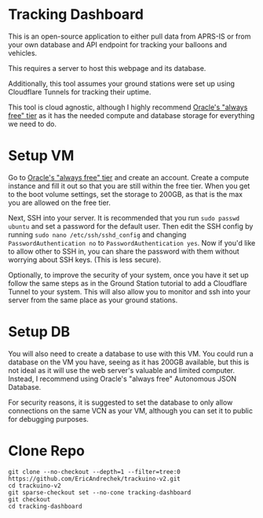 # Tracking Dashboard

This is an open-source application to either pull data from APRS-IS or from your own database and API endpoint for tracking your balloons and vehicles.

This requires a server to host this webpage and its database.

Additionally, this tool assumes your ground stations were set up using Cloudflare Tunnels for tracking their uptime.

This tool is cloud agnostic, although I highly recommend [Oracle's "always free" tier](https://www.oracle.com/cloud/free/) as it has the needed compute and database storage for everything we need to do.

# Setup VM

Go to [Oracle's "always free" tier](https://www.oracle.com/cloud/free/) and create an account. Create a compute instance and fill it out so that you are still within the free tier. When you get to the boot volume settings, set the storage to 200GB, as that is the max you are allowed on the free tier.

Next, SSH into your server. It is recommended that you run `sudo passwd ubuntu` and set a password for the default user. Then edit the SSH config by running `sudo nano /etc/ssh/sshd_config` and changing `PasswordAuthentication no` to `PasswordAuthentication yes`. Now if you'd like to allow other to SSH in, you can share the password with them without worrying about SSH keys. (This is less secure).

Optionally, to improve the security of your system, once you have it set up follow the same steps as in the Ground Station tutorial to add a Cloudflare Tunnel to your system. This will also allow you to monitor and ssh into your server from the same place as your ground stations.

# Setup DB

You will also need to create a database to use with this VM. You could run a database on the VM you have, seeing as it has 200GB available, but this is not ideal as it will use the web server's valuable and limited computer. Instead, I recommend using Oracle's "always free" Autonomous JSON Database. 

For security reasons, it is suggested to set the database to only allow connections on the same VCN as your VM, although you can set it to public for debugging purposes. 


# Clone Repo

```
git clone --no-checkout --depth=1 --filter=tree:0 https://github.com/EricAndrechek/trackuino-v2.git
cd trackuino-v2
git sparse-checkout set --no-cone tracking-dashboard
git checkout
cd tracking-dashboard
```